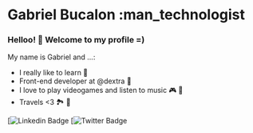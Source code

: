 # Gabriel Bucalon :man_technologist

### Helloo! 👋 Welcome to my profile =)

My name is Gabriel and ...:
 - I really like to learn 📔
 - Front-end developer at @dextra 🏢
 - I love to play videogames and listen to music 🎮 🎼
 - Travels <3 🏞 🌌


[![Linkedin Badge](https://www.linkedin.com/in/bucalongabriel/)
[![Twitter Badge](https://twitter.com/GabrielBuccalon)
